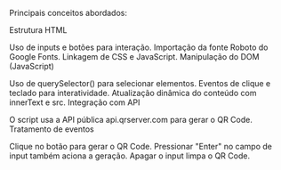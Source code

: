 Principais conceitos abordados:

Estrutura HTML

Uso de inputs e botões para interação.
Importação da fonte Roboto do Google Fonts.
Linkagem de CSS e JavaScript.
Manipulação do DOM (JavaScript)

Uso de querySelector() para selecionar elementos.
Eventos de clique e teclado para interatividade.
Atualização dinâmica do conteúdo com innerText e src.
Integração com API

O script usa a API pública api.qrserver.com para gerar o QR Code.
Tratamento de eventos

Clique no botão para gerar o QR Code.
Pressionar "Enter" no campo de input também aciona a geração.
Apagar o input limpa o QR Code.

